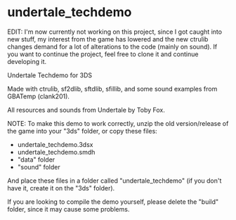 # undertale_techdemo

EDIT: I'm now currently not working on this project, since I got caught into new stuff, my interest from the game has lowered and the new ctrulib changes demand for a lot of alterations to the code (mainly on sound). If you want to continue the project, feel free to clone it and continue developing it.

Undertale Techdemo for 3DS

Made with ctrulib, sf2dlib, sftdlib, sfillib, and some sound examples from GBATemp (clank201).

All resources and sounds from Undertale by Toby Fox.

NOTE: To make this demo to work correctly, unzip the old version/release of the game into your "3ds" folder, or copy these files:

- undertale_techdemo.3dsx
- undertale_techdemo.smdh
- "data" folder
- "sound" folder

And place these files in a folder called "undertale_techdemo" (if you don't have it, create it on the "3ds" folder).

If you are looking to compile the demo yourself, please delete the "build" folder, since it may cause some problems.
